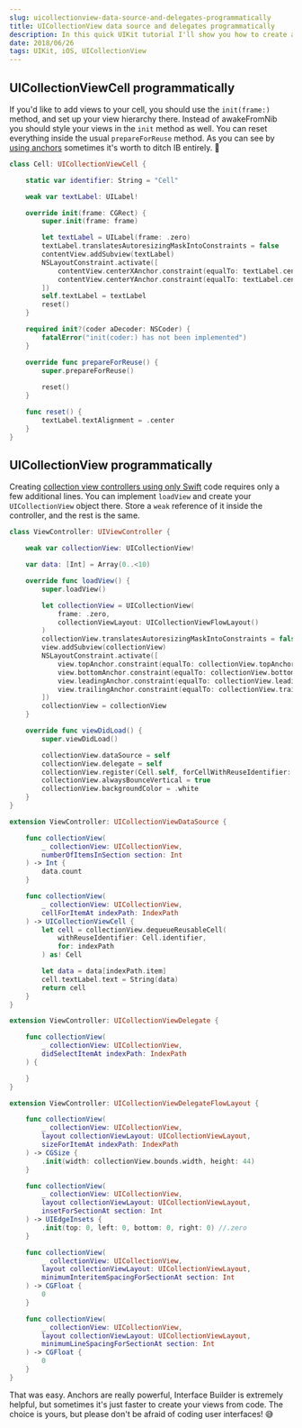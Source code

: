 ```yaml
---
slug: uicollectionview-data-source-and-delegates-programmatically
title: UICollectionView data source and delegates programmatically
description: In this quick UIKit tutorial I'll show you how to create a simple UICollectionView without Interface Builder, but only using Swift.
date: 2018/06/26
tags: UIKit, iOS, UICollectionView
---
```



## UICollectionViewCell programmatically

If you'd like to add views to your cell, you should use the `init(frame:)` method, and set up your view hierarchy there. Instead of awakeFromNib you should style your views in the `init` method as well. You can reset everything inside the usual `prepareForReuse` method. As you can see by [using anchors](https://theswiftdev.com/2018/06/14/mastering-ios-auto-layout-anchors-programmatically-from-swift/) sometimes it's worth to ditch IB entirely. 🎉

```swift
class Cell: UICollectionViewCell {

    static var identifier: String = "Cell"

    weak var textLabel: UILabel!

    override init(frame: CGRect) {
        super.init(frame: frame)

        let textLabel = UILabel(frame: .zero)
        textLabel.translatesAutoresizingMaskIntoConstraints = false
        contentView.addSubview(textLabel)
        NSLayoutConstraint.activate([
            contentView.centerXAnchor.constraint(equalTo: textLabel.centerXAnchor),
            contentView.centerYAnchor.constraint(equalTo: textLabel.centerYAnchor),
        ])
        self.textLabel = textLabel
        reset()
    }

    required init?(coder aDecoder: NSCoder) {
        fatalError("init(coder:) has not been implemented")
    }

    override func prepareForReuse() {
        super.prepareForReuse()
        
        reset()
    }

    func reset() {
        textLabel.textAlignment = .center
    }
}
```

## UICollectionView programmatically

Creating [collection view controllers using only Swift](https://theswiftdev.com/2018/04/17/ultimate-uicollectionview-guide-with-ios-examples-written-in-swift/) code requires only a few additional lines. You can implement `loadView` and create your `UICollectionView` object there. Store a `weak` reference of it inside the controller, and the rest is the same.

```swift
class ViewController: UIViewController {

    weak var collectionView: UICollectionView!

    var data: [Int] = Array(0..<10)

    override func loadView() {
        super.loadView()

        let collectionView = UICollectionView(
            frame: .zero, 
            collectionViewLayout: UICollectionViewFlowLayout()
        )
        collectionView.translatesAutoresizingMaskIntoConstraints = false
        view.addSubview(collectionView)
        NSLayoutConstraint.activate([
            view.topAnchor.constraint(equalTo: collectionView.topAnchor),
            view.bottomAnchor.constraint(equalTo: collectionView.bottomAnchor),
            view.leadingAnchor.constraint(equalTo: collectionView.leadingAnchor),
            view.trailingAnchor.constraint(equalTo: collectionView.trailingAnchor),
        ])
        collectionView = collectionView
    }

    override func viewDidLoad() {
        super.viewDidLoad()

        collectionView.dataSource = self
        collectionView.delegate = self
        collectionView.register(Cell.self, forCellWithReuseIdentifier: Cell.identifier)
        collectionView.alwaysBounceVertical = true
        collectionView.backgroundColor = .white
    }
}

extension ViewController: UICollectionViewDataSource {

    func collectionView(
        _ collectionView: UICollectionView,
        numberOfItemsInSection section: Int
    ) -> Int {
        data.count
    }

    func collectionView(
        _ collectionView: UICollectionView,
        cellForItemAt indexPath: IndexPath
    ) -> UICollectionViewCell {
        let cell = collectionView.dequeueReusableCell(
            withReuseIdentifier: Cell.identifier, 
            for: indexPath
        ) as! Cell

        let data = data[indexPath.item]
        cell.textLabel.text = String(data)
        return cell
    }
}

extension ViewController: UICollectionViewDelegate {

    func collectionView(
        _ collectionView: UICollectionView, 
        didSelectItemAt indexPath: IndexPath
    ) {

    }
}

extension ViewController: UICollectionViewDelegateFlowLayout {

    func collectionView(
        _ collectionView: UICollectionView,
        layout collectionViewLayout: UICollectionViewLayout,
        sizeForItemAt indexPath: IndexPath
    ) -> CGSize {
        .init(width: collectionView.bounds.width, height: 44)
    }

    func collectionView(
        _ collectionView: UICollectionView,
        layout collectionViewLayout: UICollectionViewLayout,
        insetForSectionAt section: Int
    ) -> UIEdgeInsets {
        .init(top: 0, left: 0, bottom: 0, right: 0) //.zero
    }

    func collectionView(
        _ collectionView: UICollectionView,
        layout collectionViewLayout: UICollectionViewLayout,
        minimumInteritemSpacingForSectionAt section: Int
    ) -> CGFloat {
        0
    }

    func collectionView(
        _ collectionView: UICollectionView,
        layout collectionViewLayout: UICollectionViewLayout,
        minimumLineSpacingForSectionAt section: Int
    ) -> CGFloat {
        0
    }
}
```

That was easy. Anchors are really powerful, Interface Builder is extremely helpful, but sometimes it's just faster to create your views from code. The choice is yours, but please don't be afraid of coding user interfaces! 😅